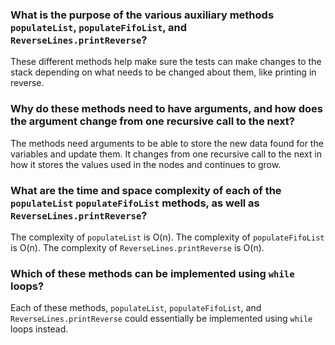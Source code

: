### What is the purpose of the various auxiliary methods `populateList`, `populateFifoList`, and `ReverseLines.printReverse`?

These different methods help make sure the tests can make changes to the stack depending on what needs to be changed about them, like printing in reverse.

### Why do these methods need to have arguments, and how does the argument change from one recursive call to the next?

The methods need arguments to be able to store the new data found for the variables and update them. It changes from one recursive call to the next in how it stores the values used in the nodes and continues to grow.

### What are the time and space complexity of each of the `populateList` `populateFifoList` methods, as well as `ReverseLines.printReverse`?

The complexity of `populateList` is O(n).
The complexity of `populateFifoList` is O(n).
The complexity of `ReverseLines.printReverse` is O(n).

### Which of these methods can be implemented using `while` loops? 

Each of these methods, `populateList`, `populateFifoList`, and `ReverseLines.printReverse` could essentially be implemented using `while` loops instead.